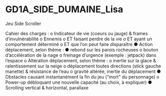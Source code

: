 # GD1A_SIDE_DUMAINE_Lisa
Jeu Side Scroller

Cahier des charges :
o Indicateur de vie (coeurs ou jauge) & frames d’invulnérabilité
o Ennemis
    o ET faisant perdre de la vie
    o ET ayant un comportement déterminé
    o ET que l’on peut faire disparaître
● Action déplacement, selon thème :
    ● rebond sur les parois rocheuses
    o bouton d’accélération de la nage
    o freinage d’urgence (exemple : jetpack) dans l’espace
o Altération déplacement, selon thème :
    o inertie sur la glace & ralentissement sur la neige
    o déplacement toutes directions (stick gauche manette) & résistance de l’eau
    o gravité altérée, inertie du déplacement
● Obstacles causant instantanément la fin du jeu (“mort” du personnage)
o Power-up débloquant une nouvelle capacité (au choix, à expliquer)
● Scrolling vertical & horizontal, parallaxe
